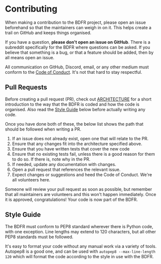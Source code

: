 # Contributing

When making a contribution to the BDFR project, please open an issue beforehand so that the maintainers can weigh in on it. This helps create a trail on GitHub and keeps things organised.

If you have a question, **please don't open an issue on GitHub**. There is a subreddit specifically for the BDFR where questions can be asked. If you believe that something is a bug, or that a feature should be added, then by all means open an issue.

All communication on GitHub, Discord, email, or any other medium must conform to the [Code of Conduct](CODE_OF_CONDUCT.md). It's not that hard to stay respectful.

## Pull Requests

Before creating a pull request (PR), check out [ARCHITECTURE](ARCHITECTURE.md) for a short introduction to the way that the BDFR is coded and how the code is organised. Also read the [Style Guide](#style-guide) below before actually writing any code.

Once you have done both of these, the below list shows the path that should be followed when writing a PR.
  
  1. If an issue does not already exist, open one that will relate to the PR.
  2. Ensure that any changes fit into the architecture specified above.
  3. Ensure that you have written tests that cover the new code
  4. Ensure that no existing tests fail, unless there is a good reason for them to do so. If there is, note why in the PR.
  5. If needed, update any documentation with changes.
  6. Open a pull request that references the relevant issue.
  7. Expect changes or suggestions and heed the Code of Conduct. We're all volunteers here.

Someone will review your pull request as soon as possible, but remember that all maintainers are volunteers and this won't happen immediately. Once it is approved, congratulations! Your code is now part of the BDFR.

## Style Guide

The BDFR must conform to PEP8 standard wherever there is Python code, with one exception. Line lengths may extend to 120 characters, but all other PEP8 standards must be followed.

It's easy to format your code without any manual work via a variety of tools. Autopep8 is a good one, and can be used with `autopep8 --max-line-length 120` which will format the code according to the style in use with the BDFR.
